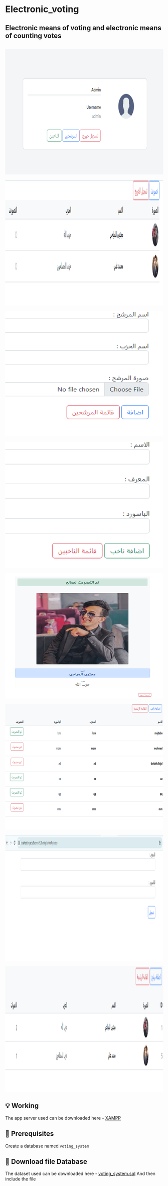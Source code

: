 # Electronic_voting

## Electronic means of voting and electronic means of counting votes
##
<p align="center"><img src="https://github.com/mojtaba-almayhay/Electronic_voting/blob/main/screen/screen5.PNG" width="700" height="400"></p>
<p align="center"><img src="https://github.com/mojtaba-almayhay/Electronic_voting/blob/main/screen/screen1.PNG" width="700" height="400"></p>
<p align="center"><img src="https://github.com/mojtaba-almayhay/Electronic_voting/blob/main/screen/screen2.PNG" width="700" height="400"></p>
<p align="center"><img src="https://github.com/mojtaba-almayhay/Electronic_voting/blob/main/screen/screen3.PNG" width="700" height="400"></p>
<p align="center"><img src="https://github.com/mojtaba-almayhay/Electronic_voting/blob/main/screen/screen4.PNG" width="700" height="400"></p>
<p align="center"><img src="https://github.com/mojtaba-almayhay/Electronic_voting/blob/main/screen/screen6.PNG" width="700" height="400"></p>
<p align="center"><img src="https://github.com/mojtaba-almayhay/Electronic_voting/blob/main/screen/screen7.PNG" width="700" height="400"></p>
<p align="center"><img src="https://github.com/mojtaba-almayhay/Electronic_voting/blob/main/screen/screen8.PNG" width="700" height="400"></p>


## :bulb: Working
The app server used can be downloaded here - [XAMPP](https://www.apachefriends.org/download.html)

## :key: Prerequisites
Create a database named <code>voting_system</code> 

## :file_folder: Download file Database
The dataset used can be downloaded here - [voting_system.sql](https://github.com/mojtaba-almayhay/Electronic_voting/blob/main/db/voting_system.sql)
And then include the file
